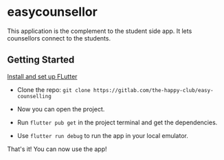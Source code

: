 # easycounsellor

This application is the complement to the student side app. It lets counsellors connect to the students. 

## Getting Started

[Install and set up FLutter](https://flutter.dev/docs/get-started/install)

* Clone the repo: `git clone https://gitlab.com/the-happy-club/easy-counselling`

* Now you can open the project.

* Run `flutter pub get` in the project terminal and get the dependencies.

* Use `flutter run debug` to run the app in your local emulator.

That's it! You can now use the app!
